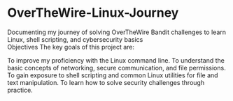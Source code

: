 # OverTheWire-Linux-Journey
Documenting my journey of solving OverTheWire Bandit challenges to learn Linux, shell scripting, and cybersecurity basics
<br>
Objectives
The key goals of this project are:

To improve my proficiency with the Linux command line.
To understand the basic concepts of networking, secure communication, and file permissions.
To gain exposure to shell scripting and common Linux utilities for file and text manipulation.
To learn how to solve security challenges through practice.
